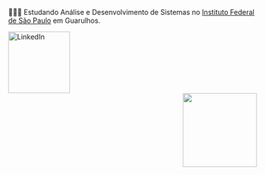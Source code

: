 <p>👨🏼‍🎓&nbsp;Estudando Análise e Desenvolvimento de Sistemas no <a href="http://gru.ifsp.edu.br" target="_blank">Instituto Federal de São Paulo</a> em Guarulhos.</p>
<a align="left" href="https://www.linkedin.com/in/jhennerson-barbosa-b9672a20b" target="blank"><img src="https://img.shields.io/badge/-LinkedIn-blue?style=flat-square&logo=Linkedin&logoColor=white&link/" target="_blank" width="125" alt="LinkedIn" title="Meu LinkedIn"/></a>
<div style="display: inline_block">
<img align="right" height="150em" src="https://github-readme-stats.vercel.app/api?username=jhennerson&show_icons=true&theme=merko&include_all_commits=true&count_private=true" />
</div>

